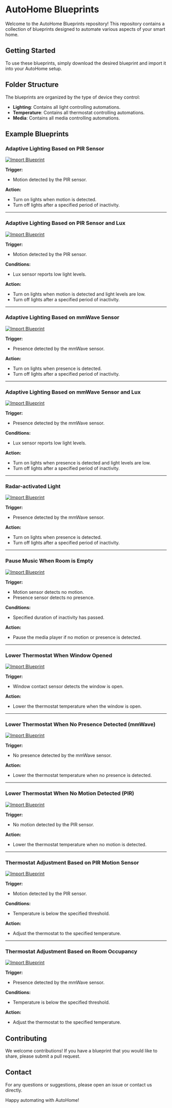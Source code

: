 # AutoHome Blueprints

Welcome to the AutoHome Blueprints repository! This repository contains a collection of blueprints designed to automate various aspects of your smart home.

## Getting Started

To use these blueprints, simply download the desired blueprint and import it into your AutoHome setup.

## Folder Structure

The blueprints are organized by the type of device they control:

- **Lighting**: Contains all light controlling automations.
- **Temperature**: Contains all thermostat controlling automations.
- **Media**: Contains all media controlling automations.

## Example Blueprints

### Adaptive Lighting Based on PIR Sensor

[![Import Blueprint](https://my.home-assistant.io/badges/blueprint_import.svg)](https://my.home-assistant.io/redirect/blueprint_import/?blueprint_url=https%3A%2F%2Fgithub.com%2Fthe-challenge-mtas%2Fautohome-blueprints%2Fblob%2Fmaster%2Flighting%2Fadaptive-lighting-PIR.yaml)

**Trigger:**

- Motion detected by the PIR sensor.

**Action:**

- Turn on lights when motion is detected.
- Turn off lights after a specified period of inactivity.

---

### Adaptive Lighting Based on PIR Sensor and Lux

[![Import Blueprint](https://my.home-assistant.io/badges/blueprint_import.svg)](https://my.home-assistant.io/redirect/blueprint_import/?blueprint_url=https%3A%2F%2Fgithub.com%2Fthe-challenge-mtas%2Fautohome-blueprints%2Fblob%2Fmaster%2Flighting%2Fadaptive-lighting-PIR-min-lux.yaml)

**Trigger:**

- Motion detected by the PIR sensor.

**Conditions:**

- Lux sensor reports low light levels.

**Action:**

- Turn on lights when motion is detected and light levels are low.
- Turn off lights after a specified period of inactivity.

---

### Adaptive Lighting Based on mmWave Sensor

[![Import Blueprint](https://my.home-assistant.io/badges/blueprint_import.svg)](https://my.home-assistant.io/redirect/blueprint_import/?blueprint_url=https%3A%2F%2Fgithub.com%2Fthe-challenge-mtas%2Fautohome-blueprints%2Fblob%2Fmaster%2Flighting%2Fadaptive-lighting-mmWave.yaml)

**Trigger:**

- Presence detected by the mmWave sensor.

**Action:**

- Turn on lights when presence is detected.
- Turn off lights after a specified period of inactivity.

---

### Adaptive Lighting Based on mmWave Sensor and Lux

[![Import Blueprint](https://my.home-assistant.io/badges/blueprint_import.svg)](https://my.home-assistant.io/redirect/blueprint_import/?blueprint_url=https%3A%2F%2Fgithub.com%2Fthe-challenge-mtas%2Fautohome-blueprints%2Fblob%2Fmaster%2Flighting%2Fadaptive-lighting-mmWave-min-lux.yaml)

**Trigger:**

- Presence detected by the mmWave sensor.

**Conditions:**

- Lux sensor reports low light levels.

**Action:**

- Turn on lights when presence is detected and light levels are low.
- Turn off lights after a specified period of inactivity.

---

### Radar-activated Light

[![Import Blueprint](https://my.home-assistant.io/badges/blueprint_import.svg)](https://my.home-assistant.io/redirect/blueprint_import/?blueprint_url=https%3A%2F%2Fgithub.com%2Fthe-challenge-mtas%2Fautohome-blueprints%2Fblob%2Fmaster%2Flighting%2FmmWave-presence-lighting.yaml)

**Trigger:**

- Presence detected by the mmWave sensor.

**Action:**

- Turn on lights when presence is detected.
- Turn off lights after a specified period of inactivity.

---

### Pause Music When Room is Empty

[![Import Blueprint](https://my.home-assistant.io/badges/blueprint_import.svg)](https://my.home-assistant.io/redirect/blueprint_import/?blueprint_url=https%3A%2F%2Fgithub.com%2Fthe-challenge-mtas%2Fautohome-blueprints%2Fblob%2Fmaster%2Fmedia%2Fplayback-stop.yaml)

**Trigger:**

- Motion sensor detects no motion.
- Presence sensor detects no presence.

**Conditions:**

- Specified duration of inactivity has passed.

**Action:**

- Pause the media player if no motion or presence is detected.

---

### Lower Thermostat When Window Opened

[![Import Blueprint](https://my.home-assistant.io/badges/blueprint_import.svg)](https://my.home-assistant.io/redirect/blueprint_import/?blueprint_url=https%3A%2F%2Fgithub.com%2Fthe-challenge-mtas%2Fautohome-blueprints%2Fblob%2Fmaster%2Ftemperature%2Fcontact-ecomode-thermostat.yaml)

**Trigger:**

- Window contact sensor detects the window is open.

**Action:**

- Lower the thermostat temperature when the window is open.

---

### Lower Thermostat When No Presence Detected (mmWave)

[![Import Blueprint](https://my.home-assistant.io/badges/blueprint_import.svg)](https://my.home-assistant.io/redirect/blueprint_import/?blueprint_url=https%3A%2F%2Fgithub.com%2Fthe-challenge-mtas%2Fautohome-blueprints%2Fblob%2Fmaster%2Ftemperature%2FmmWave-ecomode-thermostat.yaml)

**Trigger:**

- No presence detected by the mmWave sensor.

**Action:**

- Lower the thermostat temperature when no presence is detected.

---

### Lower Thermostat When No Motion Detected (PIR)

[![Import Blueprint](https://my.home-assistant.io/badges/blueprint_import.svg)](https://my.home-assistant.io/redirect/blueprint_import/?blueprint_url=https%3A%2F%2Fgithub.com%2Fthe-challenge-mtas%2Fautohome-blueprints%2Fblob%2Fmaster%2Ftemperature%2FPIR-ecomode-thermostat.yaml)

**Trigger:**

- No motion detected by the PIR sensor.

**Action:**

- Lower the thermostat temperature when no motion is detected.

---

### Thermostat Adjustment Based on PIR Motion Sensor

[![Import Blueprint](https://my.home-assistant.io/badges/blueprint_import.svg)](https://my.home-assistant.io/redirect/blueprint_import/?blueprint_url=https%3A%2F%2Fgithub.com%2Fthe-challenge-mtas%2Fautohome-blueprints%2Fblob%2Fmaster%2Ftemperature%2FPIR-thermostat.yaml)

**Trigger:**

- Motion detected by the PIR sensor.

**Conditions:**

- Temperature is below the specified threshold.

**Action:**

- Adjust the thermostat to the specified temperature.

---

### Thermostat Adjustment Based on Room Occupancy

[![Import Blueprint](https://my.home-assistant.io/badges/blueprint_import.svg)](https://my.home-assistant.io/redirect/blueprint_import/?blueprint_url=https%3A%2F%2Fgithub.com%2Fthe-challenge-mtas%2Fautohome-blueprints%2Fblob%2Fmaster%2Ftemperature%2FmmWave-thermostat.yaml)

**Trigger:**

- Presence detected by the mmWave sensor.

**Conditions:**

- Temperature is below the specified threshold.

**Action:**

- Adjust the thermostat to the specified temperature.

## Contributing

We welcome contributions! If you have a blueprint that you would like to share, please submit a pull request.

## Contact

For any questions or suggestions, please open an issue or contact us directly.

Happy automating with AutoHome!